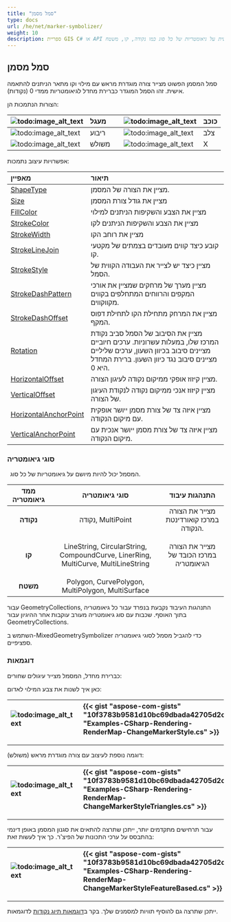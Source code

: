 ```yaml
---
title: "סמל מסמן"
type: docs
url: /he/net/marker-symbolizer/
weight: 10
description: ספריית GIS C# או API תומכת בסמל מסמן פשוט שמצייר צורה מוגדרת מראש עם מילוי וקו מתאר הניתנים להתאמה אישית על גיאומטריות של כל סוג כמו נקודה, קו, משטח.
---
```


## **סמל מסמן**
סמל המסמן הפשוט מצייר צורה מוגדרת מראש עם מילוי וקו מתאר הניתנים להתאמה אישית. זהו הסמל המוגדר כברירת מחדל לגיאומטריות ממדי 0 (נקודות).

הצורות הנתמכות הן:

|![todo:image_alt_text](marker-symbolizer_1.png)|מעגל| |![todo:image_alt_text](marker-symbolizer_2.png)|כוכב|
| :- | :- | :- | :- | :- |
|![todo:image_alt_text](marker-symbolizer_3.png)|ריבוע| |![todo:image_alt_text](marker-symbolizer_4.png)|צלב|
|![todo:image_alt_text](marker-symbolizer_5.png)|משולש| |![todo:image_alt_text](marker-symbolizer_6.png)|X|

אפשרויות עיצוב נתמכות:

|**מאפיין**|**תיאור**|
| :- | :- |
|[ShapeType](https://reference.aspose.com/gis/net/aspose.gis.rendering.symbolizers/simplemarker/properties/shapetype)|מציין את הצורה של המסמן.|
|[Size](https://reference.aspose.com/gis/net/aspose.gis.rendering.symbolizers/simplemarker/properties/size)|מציין את גודל צורת המסמן|
|[FillColor](https://reference.aspose.com/gis/net/aspose.gis.rendering.symbolizers/simplemarker/properties/fillcolor)|מציין את הצבע והשקיפות הניתנים למילוי|
|[StrokeColor](https://reference.aspose.com/gis/net/aspose.gis.rendering.symbolizers/simplemarker/properties/strokecolor)|מציין את הצבע והשקיפות הניתנים לקו|
|[StrokeWidth](https://reference.aspose.com/gis/net/aspose.gis.rendering.symbolizers/simplemarker/properties/strokewidth)|מציין את רוחב הקו|
|[StrokeLineJoin](https://reference.aspose.com/gis/net/aspose.gis.rendering.symbolizers/simplemarker/properties/strokelinejoin)|קובע כיצד קווים מעובדים בצמתים של מקטעי קו.|
|[StrokeStyle](https://reference.aspose.com/gis/net/aspose.gis.rendering.symbolizers/simplemarker/properties/strokestyle)|מציין כיצד יש לצייר את העבודה הקווית של הסמל.|
|[StrokeDashPattern](https://reference.aspose.com/gis/net/aspose.gis.rendering.symbolizers/simplemarker/properties/strokedashpattern)|מציין מערך של מרחקים שמציין את אורכי המקפים והרווחים המתחלפים בקווים מקווקווים.|
|[StrokeDashOffset](https://reference.aspose.com/gis/net/aspose.gis.rendering.symbolizers/simplemarker/properties/strokedashoffset)|מציין את המרחק מתחילת הקו לתחילת דפוס המקף.|
|[Rotation](https://reference.aspose.com/gis/net/aspose.gis.rendering.symbolizers/simplemarker/properties/rotation)|מציין את הסיבוב של הסמל סביב נקודת המרכז שלו, במעלות עשרוניות. ערכים חיוביים מציינים סיבוב בכיוון השעון, ערכים שליליים מציינים סיבוב נגד כיוון השעון. ברירת המחדל היא 0.|
|[HorizontalOffset](https://reference.aspose.com/gis/net/aspose.gis.rendering.symbolizers/simplemarker/properties/horizontaloffset)|מציין קיזוז אופקי ממיקום נקודה לעיגון הצורה.|
|[VerticalOffset](https://reference.aspose.com/gis/net/aspose.gis.rendering.symbolizers/simplemarker/properties/verticaloffset)|מציין קיזוז אנכי ממיקום נקודה לנקודת העיגון של הצורה.|
|[HorizontalAnchorPoint](https://reference.aspose.com/gis/net/aspose.gis.rendering.symbolizers/simplemarker/properties/horizontalanchorpoint)|מציין איזה צד של צורת מסמן ייושר אופקית עם מיקום הנקודה.|
|[VerticalAnchorPoint](https://reference.aspose.com/gis/net/aspose.gis.rendering.symbolizers/simplemarker/properties/verticalanchorpoint)|מציין איזה צד של צורת מסמן ייושר אנכית עם מיקום הנקודה.|

### **סוגי גיאומטריה**
` `המסמל יכול להיות מיושם על גיאומטריות של כל סוג.

|**ממד גיאומטריה**|**סוגי גיאומטריה**|**התנהגות עיבוד**|
| :-: | :-: | :-: |
|**נקודה**|נקודה, MultiPoint|מצייר את הצורה במרכז קואורדינטת הנקודה.|
|**קו**|LineString, CircularString, CompoundCurve, LinerRing, MultiCurve, MultiLineString|<p>מצייר את הצורה במרכז הכובד של הגיאומטריה</p><p> </p>|
|**משטח**|Polygon, CurvePolygon, MultiPolygon, MultiSurface||

עבור GeometryCollections, התנהגות העיבוד נקבעת בנפרד עבור כל גיאומטריה בתוך האוסף. שכבות עם סוג גיאומטריה מעורב עוקבות אחר ההיגיון עבור GeometryCollections.

השתמש ב-MixedGeometrySymbolizer כדי להגביל מסמל לסוגי גיאומטריה ספציפיים.

### **דוגמאות**
כברירת מחדל, המסמל מצייר עיגולים שחורים:



כאן איך לשנות את צבע המילוי לאדום:




|![todo:image_alt_text](marker-symbolizer_7.png)|{{< gist "aspose-com-gists" "10f3783b9581d10bc69dbada42705d2c" "Examples-CSharp-Rendering-RenderMap-ChangeMarkerStyle.cs" >}}|
| :- | :- |

-----

דוגמה נוספת לעיצוב עם צורה מוגדרת מראש (משולש):




|![todo:image_alt_text](marker-symbolizer_8.png)|{{< gist "aspose-com-gists" "10f3783b9581d10bc69dbada42705d2c" "Examples-CSharp-Rendering-RenderMap-ChangeMarkerStyleTriangles.cs" >}}|
| :- | :- |

-----

עבור תרחישים מתקדמים יותר, ייתכן שתרצה להתאים את סגנון המסמן באופן דינמי בהתבסס על ערכי התכונות של הפיצ'ר. כך איך לעשות זאת:




|![todo:image_alt_text](marker-symbolizer_9.png)|{{< gist "aspose-com-gists" "10f3783b9581d10bc69dbada42705d2c" "Examples-CSharp-Rendering-RenderMap-ChangeMarkerStyleFeatureBased.cs" >}}|
| :- | :- |

-----
ייתכן שתרצה גם להוסיף תוויות למסמנים שלך. בקר ב[דוגמאות תיוג נקודות](/gis/net/simple-labeling/#simplelabeling-pointslabelingexamples) לדוגמאות.
